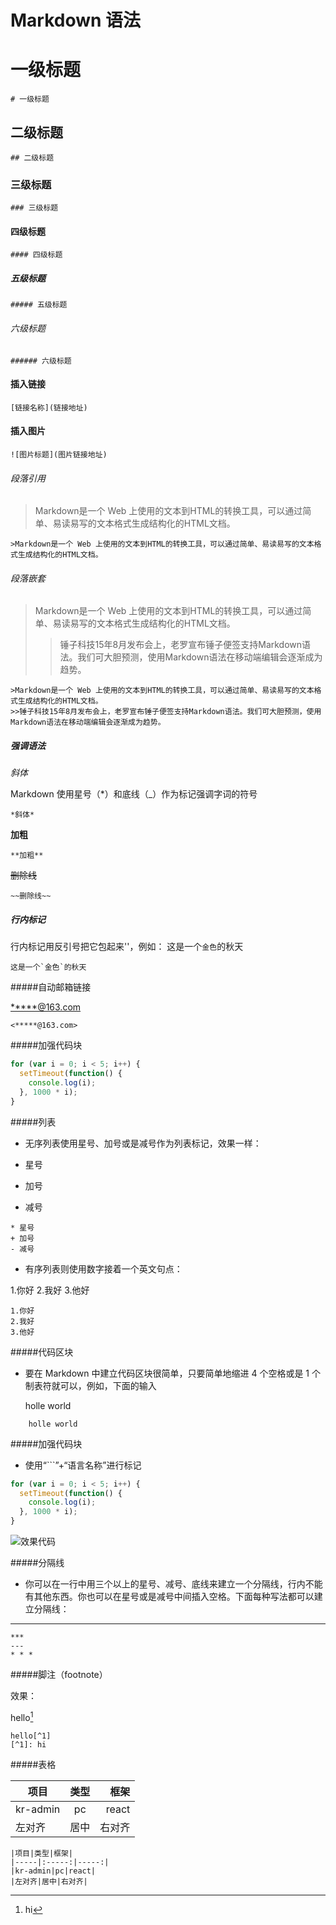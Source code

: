 # Markdown 语法

# 一级标题
```
# 一级标题
```

## 二级标题
```
## 二级标题
```

### 三级标题
```
### 三级标题
```

#### 四级标题
```
#### 四级标题
```

##### 五级标题
```
##### 五级标题
```
###### 六级标题
```
###### 六级标题
```

#### 插入链接

```
[链接名称](链接地址)
```

#### 插入图片

```
![图片标题](图片链接地址)
```

###### 段落引用

>Markdown是一个 Web 上使用的文本到HTML的转换工具，可以通过简单、易读易写的文本格式生成结构化的HTML文档。

```
>Markdown是一个 Web 上使用的文本到HTML的转换工具，可以通过简单、易读易写的文本格式生成结构化的HTML文档。
```

###### 段落嵌套

>Markdown是一个 Web 上使用的文本到HTML的转换工具，可以通过简单、易读易写的文本格式生成结构化的HTML文档。
>>锤子科技15年8月发布会上，老罗宣布锤子便签支持Markdown语法。我们可大胆预测，使用Markdown语法在移动端编辑会逐渐成为趋势。

```
>Markdown是一个 Web 上使用的文本到HTML的转换工具，可以通过简单、易读易写的文本格式生成结构化的HTML文档。
>>锤子科技15年8月发布会上，老罗宣布锤子便签支持Markdown语法。我们可大胆预测，使用Markdown语法在移动端编辑会逐渐成为趋势。
```


##### 强调语法
*斜体*

Markdown 使用星号（*）和底线（_）作为标记强调字词的符号

```
*斜体*
```

**加粗**

```
**加粗**
```

~~删除线~~

```
~~删除线~~
```

##### 行内标记

行内标记用反引号把它包起来''，例如：
这是一个`金色`的秋天
```
这是一个`金色`的秋天
```
#####自动邮箱链接

<*****@163.com>

```
<*****@163.com>
```

#####加强代码块

```javascript
for (var i = 0; i < 5; i++) {
  setTimeout(function() {
    console.log(i);
  }, 1000 * i);
}


```

#####列表

* 无序列表使用星号、加号或是减号作为列表标记，效果一样：

* 星号
+ 加号
- 减号

```
* 星号
+ 加号
- 减号
```

* 有序列表则使用数字接着一个英文句点：

1.你好
2.我好
3.他好

```
1.你好
2.我好
3.他好
```

#####代码区块

* 要在 Markdown 中建立代码区块很简单，只要简单地缩进 4 个空格或是 1 个制表符就可以，例如，下面的输入

    holle world

```
    holle world
```
#####加强代码块
* 使用“```”+“语言名称”进行标记

```javascript
for (var i = 0; i < 5; i++) {
  setTimeout(function() {
    console.log(i);
  }, 1000 * i);
}

```
![效果代码](http://images2015.cnblogs.com/blog/891444/201705/891444-20170505150326320-694885915.png)



#####分隔线
* 你可以在一行中用三个以上的星号、减号、底线来建立一个分隔线，行内不能有其他东西。你也可以在星号或是减号中间插入空格。下面每种写法都可以建立分隔线：


---

```
***
---
* * *
```

#####脚注（footnote）

效果：


hello[^1]   
[^1]: hi
```
hello[^1]   
[^1]: hi
```

#####表格

|项目|类型|框架|
|-----|:-----:|-----:|
|kr-admin|pc|react|
|左对齐|居中|右对齐|

```
|项目|类型|框架|
|-----|:-----:|-----:|
|kr-admin|pc|react|
|左对齐|居中|右对齐|
```
